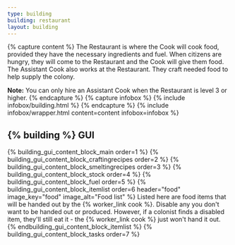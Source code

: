 ```yaml
---
type: building
building: restaurant
layout: building
---
```

{% capture content %}
The Restaurant is where the Cook will cook food, provided they have the necessary ingredients and fuel. When citizens are hungry, they will come to the Restaurant and the Cook will give them food. The Assistant Cook also works at the Restaurant. They craft needed food to help supply the colony.

**Note:** You can only hire an Assistant Cook when the Restaurant is level 3 or higher.
{% endcapture %}
{% capture infobox %}
{% include infobox/building.html %}
{% endcapture %}
{% include infobox/wrapper.html content=content infobox=infobox %}

## {% building %} GUI

{% building_gui_content_block_main order=1 %}
{% building_gui_content_block_craftingrecipes order=2 %}
{% building_gui_content_block_smeltingrecipes order=3 %}
{% building_gui_content_block_stock order=4 %}
{% building_gui_content_block_fuel order=5 %}
{% building_gui_content_block_itemlist order=6 header="food" image_key="food" image_alt="Food list" %}
Listed here are food items that will be handed out by the {% worker_link cook %}. Disable any you don't want to be handed out or produced.
However, if a colonist finds a disabled item, they'll still eat it - the {% worker_link cook %} just won't hand it out.
{% endbuilding_gui_content_block_itemlist %}
{% building_gui_content_block_tasks order=7 %}